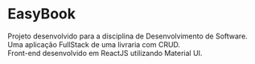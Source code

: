 # EasyBook

Projeto desenvolvido para a disciplina de Desenvolvimento de Software.<br/>
Uma aplicação FullStack de uma livraria com CRUD.<br/>
Front-end desenvolvido em ReactJS utilizando Material UI.<br/>
